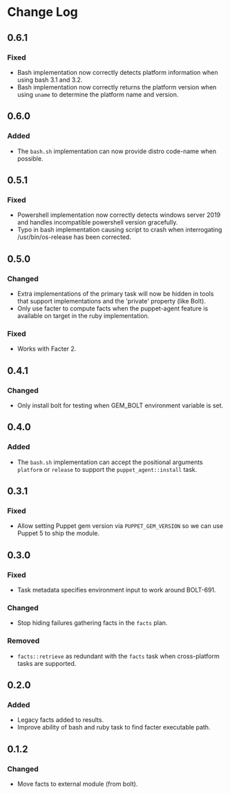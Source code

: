 # Change Log

## 0.6.1
### Fixed
- Bash implementation now correctly detects platform information when using bash 3.1 and 3.2.
- Bash implementation now correctly returns the platform version when using `uname` to determine the platform name and version.

## 0.6.0
### Added
- The `bash.sh` implementation can now provide distro code-name when possible.

## 0.5.1
### Fixed
- Powershell implementation now correctly detects windows server 2019 and handles incompatible powershell version gracefully.
- Typo in bash implementation causing script to crash when interrogating /usr/bin/os-release has been corrected.

## 0.5.0
### Changed
- Extra implementations of the primary task will now be hidden in tools that support implementations and the 'private' property (like Bolt).
- Only use facter to compute facts when the puppet-agent feature is available on target in the ruby implementation.

### Fixed
- Works with Facter 2.

## 0.4.1
### Changed
- Only install bolt for testing when GEM_BOLT environment variable is set.

## 0.4.0
### Added
- The `bash.sh` implementation can accept the positional arguments `platform` or `release` to support the `puppet_agent::install` task. 

## 0.3.1
### Fixed
- Allow setting Puppet gem version via `PUPPET_GEM_VERSION` so we can use Puppet 5 to ship the module.

## 0.3.0
### Fixed
- Task metadata specifies environment input to work around BOLT-691.

### Changed
- Stop hiding failures gathering facts in the `facts` plan.

### Removed
- `facts::retrieve` as redundant with the `facts` task when cross-platform
tasks are supported.

## 0.2.0
### Added
- Legacy facts added to results.
- Improve ability of bash and ruby task to find facter executable path.

## 0.1.2

### Changed
- Move facts to external module (from bolt).
